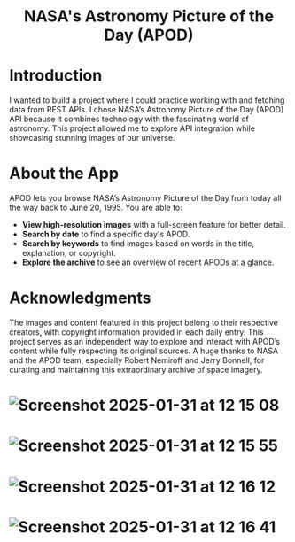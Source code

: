 <h1 align="center">
  NASA's Astronomy Picture of the Day (APOD)
</h1>

# Introduction
I wanted to build a project where I could practice working with and fetching data from REST APIs. I chose NASA’s Astronomy Picture of the Day (APOD) API because it combines technology with the fascinating world of astronomy. This project allowed me to explore API integration while showcasing stunning images of our universe.

# About the App
APOD lets you browse NASA’s Astronomy Picture of the Day from today all the way back to June 20, 1995. You are able to:

- **View high-resolution images** with a full-screen feature for better detail.
- **Search by date** to find a specific day's APOD.
- **Search by keywords** to find images based on words in the title, explanation, or copyright.
- **Explore the archive** to see an overview of recent APODs at a glance.

# Acknowledgments
The images and content featured in this project belong to their respective creators, with copyright information provided in each daily entry. This project serves as an independent way to explore and interact with APOD’s content while fully respecting its original sources. A huge thanks to NASA and the APOD team, especially Robert Nemiroff and Jerry Bonnell, for curating and maintaining this extraordinary archive of space imagery.


# ![Screenshot 2025-01-31 at 12 15 08](https://github.com/user-attachments/assets/747eab7e-0015-431d-80be-510f8fc0b173)
# ![Screenshot 2025-01-31 at 12 15 55](https://github.com/user-attachments/assets/2720adfd-3671-426b-9340-2373b7441428)
# ![Screenshot 2025-01-31 at 12 16 12](https://github.com/user-attachments/assets/0fcc6fd3-3ac2-4660-aace-4b29b9edd612)
# ![Screenshot 2025-01-31 at 12 16 41](https://github.com/user-attachments/assets/74169cd1-26f1-41c3-8ae8-732574f2ac0d)
